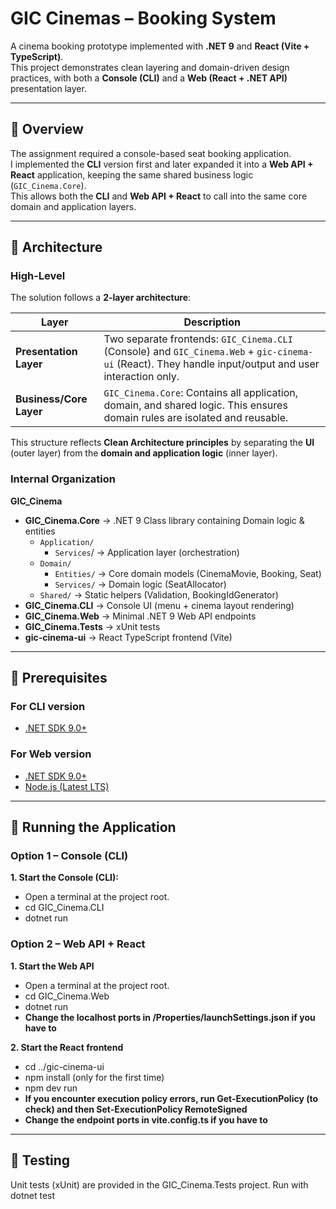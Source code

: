 # GIC Cinemas – Booking System  
A cinema booking prototype implemented with **.NET 9** and **React (Vite + TypeScript)**.  
This project demonstrates clean layering and domain-driven design practices, with both a **Console (CLI)** and a **Web (React + .NET API)** presentation layer.

---

## 🧩 Overview

The assignment required a console-based seat booking application.  
I implemented the **CLI** version first and later expanded it into a **Web API + React** application, keeping the same shared business logic (`GIC_Cinema.Core`).  
This allows both the **CLI** and **Web API + React** to call into the same core domain and application layers.

---

## 🧱 Architecture

### High-Level
The solution follows a **2-layer architecture**:

| Layer | Description |
|-------|--------------|
| **Presentation Layer** | Two separate frontends: `GIC_Cinema.CLI` (Console) and `GIC_Cinema.Web` + `gic-cinema-ui` (React). They handle input/output and user interaction only. |
| **Business/Core Layer** | `GIC_Cinema.Core`: Contains all application, domain, and shared logic. This ensures domain rules are isolated and reusable. |

This structure reflects **Clean Architecture principles** by separating the **UI** (outer layer) from the **domain and application logic** (inner layer).

### Internal Organization

**GIC_Cinema**
- **GIC_Cinema.Core** → .NET 9 Class library containing Domain logic & entities
    - `Application/`
      - `Services`/ → Application layer (orchestration)
    - `Domain/`
      - `Entities/` → Core domain models (CinemaMovie, Booking, Seat)
      - `Services/` → Domain logic (SeatAllocator)
    - `Shared/` → Static helpers (Validation, BookingIdGenerator)
- **GIC_Cinema.CLI** → Console UI (menu + cinema layout rendering)
- **GIC_Cinema.Web** → Minimal .NET 9 Web API endpoints
- **GIC_Cinema.Tests** → xUnit tests
- **gic-cinema-ui** → React TypeScript frontend (Vite)



---

## 🧰 Prerequisites

### For CLI version
- [.NET SDK 9.0+](https://dotnet.microsoft.com/)

### For Web version
- [.NET SDK 9.0+](https://dotnet.microsoft.com/)
- [Node.js (Latest LTS)](https://nodejs.org/)

---

## 🚀 Running the Application

### Option 1 – Console (CLI)
 
**1. Start the Console (CLI):**
   - Open a terminal at the project root.
   - cd GIC_Cinema.CLI
   - dotnet run

### Option 2 – Web API + React
**1. Start the Web API**
   - Open a terminal at the project root.
   - cd GIC_Cinema.Web
   - dotnet run
   - **Change the localhost ports in /Properties/launchSettings.json if you have to**
    
**2. Start the React frontend**
   - cd ../gic-cinema-ui
   - npm install (only for the first time)
   - npm dev run
   - **If you encounter execution policy errors, run Get-ExecutionPolicy (to check) and then Set-ExecutionPolicy RemoteSigned**
   - **Change the endpoint ports in vite.config.ts if you have to**

---

## 🧪 Testing 
Unit tests (xUnit) are provided in the GIC_Cinema.Tests project. Run with dotnet test
